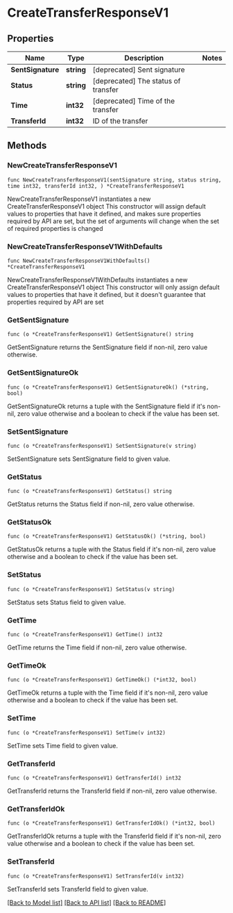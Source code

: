# CreateTransferResponseV1

## Properties

Name | Type | Description | Notes
------------ | ------------- | ------------- | -------------
**SentSignature** | **string** | [deprecated] Sent signature | 
**Status** | **string** | [deprecated] The status of transfer | 
**Time** | **int32** | [deprecated] Time of the transfer | 
**TransferId** | **int32** | ID of the transfer | 

## Methods

### NewCreateTransferResponseV1

`func NewCreateTransferResponseV1(sentSignature string, status string, time int32, transferId int32, ) *CreateTransferResponseV1`

NewCreateTransferResponseV1 instantiates a new CreateTransferResponseV1 object
This constructor will assign default values to properties that have it defined,
and makes sure properties required by API are set, but the set of arguments
will change when the set of required properties is changed

### NewCreateTransferResponseV1WithDefaults

`func NewCreateTransferResponseV1WithDefaults() *CreateTransferResponseV1`

NewCreateTransferResponseV1WithDefaults instantiates a new CreateTransferResponseV1 object
This constructor will only assign default values to properties that have it defined,
but it doesn't guarantee that properties required by API are set

### GetSentSignature

`func (o *CreateTransferResponseV1) GetSentSignature() string`

GetSentSignature returns the SentSignature field if non-nil, zero value otherwise.

### GetSentSignatureOk

`func (o *CreateTransferResponseV1) GetSentSignatureOk() (*string, bool)`

GetSentSignatureOk returns a tuple with the SentSignature field if it's non-nil, zero value otherwise
and a boolean to check if the value has been set.

### SetSentSignature

`func (o *CreateTransferResponseV1) SetSentSignature(v string)`

SetSentSignature sets SentSignature field to given value.


### GetStatus

`func (o *CreateTransferResponseV1) GetStatus() string`

GetStatus returns the Status field if non-nil, zero value otherwise.

### GetStatusOk

`func (o *CreateTransferResponseV1) GetStatusOk() (*string, bool)`

GetStatusOk returns a tuple with the Status field if it's non-nil, zero value otherwise
and a boolean to check if the value has been set.

### SetStatus

`func (o *CreateTransferResponseV1) SetStatus(v string)`

SetStatus sets Status field to given value.


### GetTime

`func (o *CreateTransferResponseV1) GetTime() int32`

GetTime returns the Time field if non-nil, zero value otherwise.

### GetTimeOk

`func (o *CreateTransferResponseV1) GetTimeOk() (*int32, bool)`

GetTimeOk returns a tuple with the Time field if it's non-nil, zero value otherwise
and a boolean to check if the value has been set.

### SetTime

`func (o *CreateTransferResponseV1) SetTime(v int32)`

SetTime sets Time field to given value.


### GetTransferId

`func (o *CreateTransferResponseV1) GetTransferId() int32`

GetTransferId returns the TransferId field if non-nil, zero value otherwise.

### GetTransferIdOk

`func (o *CreateTransferResponseV1) GetTransferIdOk() (*int32, bool)`

GetTransferIdOk returns a tuple with the TransferId field if it's non-nil, zero value otherwise
and a boolean to check if the value has been set.

### SetTransferId

`func (o *CreateTransferResponseV1) SetTransferId(v int32)`

SetTransferId sets TransferId field to given value.



[[Back to Model list]](../README.md#documentation-for-models) [[Back to API list]](../README.md#documentation-for-api-endpoints) [[Back to README]](../README.md)


